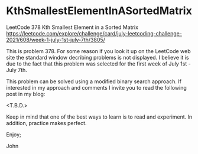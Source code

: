 # KthSmallestElementInASortedMatrix
LeetCode 378 Kth Smallest Element in a Sorted Matrix
https://leetcode.com/explore/challenge/card/july-leetcoding-challenge-2021/608/week-1-july-1st-july-7th/3805/

This is problem 378.
For some reason if you look it up on the LeetCode web site the standard window
decribing problems is not displayed. I believe it is due to the fact that this
problem was selected for the first week of July 1st - July 7th.

This problem can be solved using a modified binary search approach.
If interested in my approach and comments I invite you to read the
following post in my blog:

<T.B.D.>

Keep in mind that one of the best ways to learn is to read and experiment.
In addition, practice makes perfect.

Enjoy;

John
